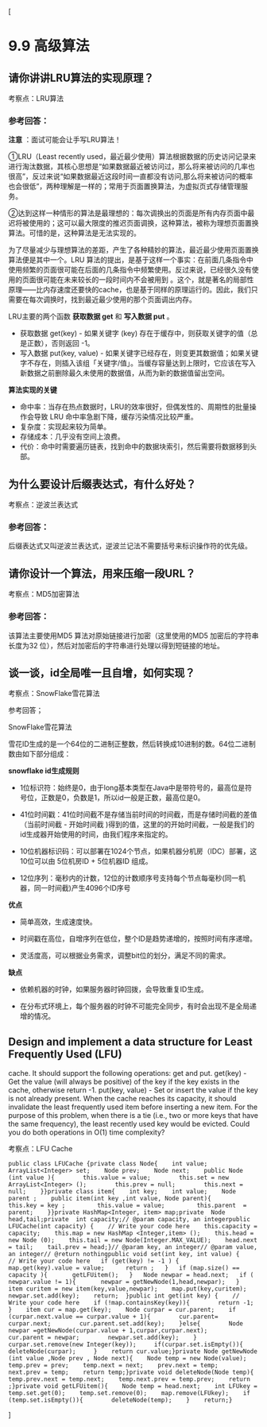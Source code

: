 [

#  9.9 高级算法

##  请你讲讲LRU算法的实现原理？

考察点：LRU算法

###  参考回答：

 **注意** ：面试可能会让手写LRU算法！

①LRU（Least recently
used，最近最少使用）算法根据数据的历史访问记录来进行淘汰数据，其核心思想是“如果数据最近被访问过，那么将来被访问的几率也很高”，反过来说“如果数据最近这段时间一直都没有访问,那么将来被访问的概率也会很低”，两种理解是一样的；常用于页面置换算法，为虚拟页式存储管理服务。

②达到这样一种情形的算法是最理想的：每次调换出的页面是所有内存页面中最迟将被使用的；这可以最大限度的推迟页面调换，这种算法，被称为理想页面置换算法。可惜的是，这种算法是无法实现的。

为了尽量减少与理想算法的差距，产生了各种精妙的算法，最近最少使用页面置换算法便是其中一个。LRU
算法的提出，是基于这样一个事实：在前面几条指令中使用频繁的页面很可能在后面的几条指令中频繁使用。反过来说，已经很久没有使用的页面很可能在未来较长的一段时间内不会被用到
。这个，就是著名的局部性原理——比内存速度还要快的cache，也是基于同样的原理运行的。因此，我们只需要在每次调换时，找到最近最少使用的那个页面调出内存。

LRU主要的两个函数 **获取数据 get** 和 **写入数据 put** 。

  * 获取数据 get(key) - 如果关键字 (key) 存在于缓存中，则获取关键字的值（总是正数），否则返回 -1。 
  * 写入数据 put(key, value) - 如果关键字已经存在，则变更其数据值；如果关键字不存在，则插入该组「关键字/值」。当缓存容量达到上限时，它应该在写入新数据之前删除最久未使用的数据值，从而为新的数据值留出空间。 

**算法实现的关键**

  * 命中率：当存在热点数据时，LRU的效率很好，但偶发性的、周期性的批量操作会导致 LRU 命中率急剧下降，缓存污染情况比较严重。 
  * 复杂度：实现起来较为简单。 
  * 存储成本：几乎没有空间上浪费。 
  * 代价：命中时需要遍历链表，找到命中的数据块索引，然后需要将数据移到头部。 

##  为什么要设计后缀表达式，有什么好处？

考察点：逆波兰表达式

###  参考回答：

后缀表达式又叫逆波兰表达式，逆波兰记法不需要括号来标识操作符的优先级。

##  请你设计一个算法，用来压缩一段URL？

考察点：MD5加密算法

###  参考回答：

该算法主要使用MD5 算法对原始链接进行加密（这里使用的MD5 加密后的字符串长度为32 位），然后对加密后的字符串进行处理以得到短链接的地址。

##  谈一谈，id全局唯一且自增，如何实现？

考察点：SnowFlake雪花算法

参考回答；

SnowFlake雪花算法

雪花ID生成的是一个64位的二进制正整数，然后转换成10进制的数。64位二进制数由如下部分组成：

 **snowflake id生成规则**

  * 1位标识符：始终是0，由于long基本类型在Java中是带符号的，最高位是符号位，正数是0，负数是1，所以id一般是正数，最高位是0。 

  * 41位时间戳：41位时间截不是存储当前时间的时间截，而是存储时间截的差值（当前时间截 - 开始时间截 )得到的值，这里的的开始时间截，一般是我们的id生成器开始使用的时间，由我们程序来指定的。 

  * 10位机器标识码：可以部署在1024个节点，如果机器分机房（IDC）部署，这10位可以由 5位机房ID + 5位机器ID 组成。 

  * 12位序列：毫秒内的计数，12位的计数顺序号支持每个节点每毫秒(同一机器，同一时间截)产生4096个ID序号 

**优点**

  * 简单高效，生成速度快。 

  * 时间戳在高位，自增序列在低位，整个ID是趋势递增的，按照时间有序递增。 

  * 灵活度高，可以根据业务需求，调整bit位的划分，满足不同的需求。 

**缺点**

  * 依赖机器的时钟，如果服务器时钟回拨，会导致重复ID生成。 

  * 在分布式环境上，每个服务器的时钟不可能完全同步，有时会出现不是全局递增的情况。 

##  Design and implement a data structure for Least Frequently Used (LFU)
cache. It should support the following operations: get and put. get(key) - Get
the value (will always be positive) of the key if the key exists in the cache,
otherwise return -1. put(key, value) - Set or insert the value if the key is
not already present. When the cache reaches its capacity, it should invalidate
the least frequently used item before inserting a new item. For the purpose of
this problem, when there is a tie (i.e., two or more keys that have the same
frequency), the least recently used key would be evicted. Could you do both
operations in O(1) time complexity?

考察点：LFU Cache

    
    
    public class LFUCache {private class Node{    int value;    ArrayList<Integer> set;    Node prev;    Node next;    public Node (int value ){        this.value = value;        this.set = new ArrayList<Integer> ();        this.prev = null;        this.next = null;    }}private class item{    int key;    int value;    Node parent ;    public item(int key ,int value, Node parent){         this.key = key ;         this.value = value;         this.parent  = parent;    }}private HashMap<Integer, item> map;private  Node head,tail;private  int capacity;// @param capacity, an integerpublic LFUCache(int capacity) {    // Write your code here    this.capacity = capacity;    this.map = new HashMap <Integer,item> ();    this.head = new Node (0);    this.tail = new Node(Integer.MAX_VALUE);    head.next = tail;    tail.prev = head;}// @param key, an integer// @param value, an integer// @return nothingpublic void set(int key, int value) {    // Write your code here   if (get(key) != -1 ) {      map.get(key).value = value;      return ;   }   if (map.size() == capacity ){       getLFUitem();   }   Node newpar = head.next;   if ( newpar.value != 1){       newpar = getNewNode(1,head,newpar);   }    item curitem = new item(key,value,newpar);    map.put(key,curitem);    newpar.set.add(key);    return;  }public int get(int key) {    // Write your code here    if (!map.containsKey(key)){        return -1;    }    item cur = map.get(key);    Node curpar = cur.parent;    if (curpar.next.value == curpar.value + 1){        cur.parent= curpar.next;        cur.parent.set.add(key);    }else{        Node newpar =getNewNode(curpar.value + 1,curpar,curpar.next);        cur.parent = newpar;        newpar.set.add(key);    }     curpar.set.remove(new Integer(key));     if(curpar.set.isEmpty()){         deleteNode(curpar);     }    return cur.value;}private Node getNewNode (int value ,Node prev , Node next){    Node temp = new Node(value);    temp.prev = prev;    temp.next = next;    prev.next = temp;    next.prev = temp;    return temp;}private void deleteNode(Node temp){    temp.prev.next = temp.next;    temp.next.prev = temp.prev;    return ;}private void getLFUitem(){    Node temp = head.next;    int LFUkey = temp.set.get(0);    temp.set.remove(0);    map.remove(LFUkey);    if (temp.set.isEmpty()){        deleteNode(temp);    }    return;}

]

